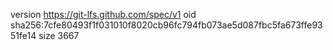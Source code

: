 version https://git-lfs.github.com/spec/v1
oid sha256:7cfe80493f1f031010f8020cb96fc794fb073ae5d087fbc5fa673ffe9351fe14
size 3667
